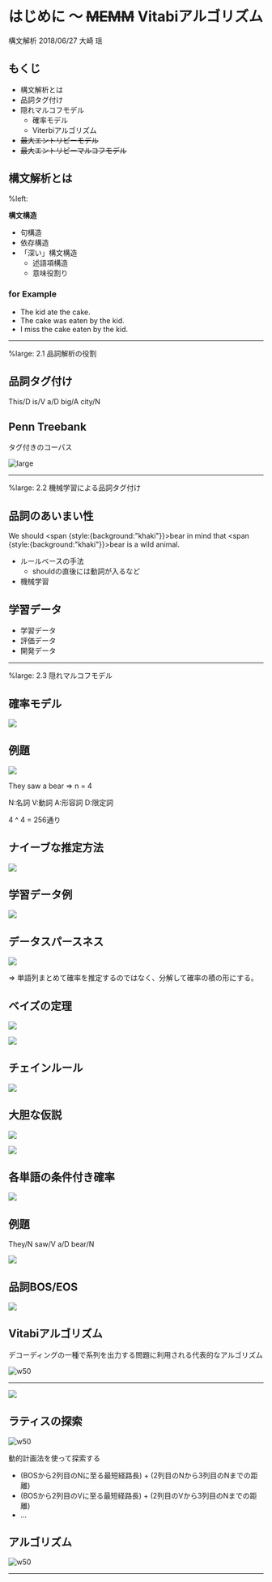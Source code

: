 # はじめに ～ <s>MEMM</s> Vitabiアルゴリズム

構文解析 2018/06/27 大崎 瑶

## もくじ

* 構文解析とは
* 品詞タグ付け
* 隠れマルコフモデル
  - 確率モデル
  - Viterbiアルゴリズム
* <s>最大エントリピーモデル</s>
* <s>最大エントリピーマルコフモデル</s>

## 構文解析とは

%left:

**構文構造**

* 句構造
* 依存構造
* 「深い」構文構造
  * 述語項構造
  * 意味役割り

### for Example

* The kid ate the cake.
* The cake was eaten by the kid.
* I miss the cake eaten by the kid.

---

%large: 2.1 品詞解析の役割

## 品詞タグ付け

This/D is/V a/D big/A city/N

## Penn Treebank

タグ付きのコーパス

![large](ptb.png)

---

%large: 2.2 機械学習による品詞タグ付け

## 品詞のあいまい性

We should <span {style:{background:"khaki"}}>bear</span> in mind that <span {style:{background:"khaki"}}>bear</span> is a wild animal.

* ルールベースの手法
    - shouldの直後には動詞が入るなど
* 機械学習

## 学習データ

* 学習データ
* 評価データ
* 開発データ

---

%large: 2.3 隠れマルコフモデル

## 確率モデル

![](most_suited_pos.png)

<!--
\begin{align*}
    \newcommand{\argmax}{\mathop{\rm arg~max}\limits}
    \mathbf{T}_{best}(\mathbf{W}) = \argmax_{\mathbf{T}} P(\mathbf{T} | \mathbf{W})
\end{align*}
-->

## 例題

![](4x4ways.png)

<!--
    &P(N,N,N,N|Then,saw,a,bear)&\\
    &P(V,N,N,N|Then,saw,a,bear)&\\
    &P(A,N,N,N|Then,saw,a,bear)&\\
    &P(D,N,N,N|Then,saw,a,bear)&\\
    &P(N,V,N,N|Then,saw,a,bear)&\\
    &\vdots&
-->

They saw a bear => n = 4

N:名詞 V:動詞 A:形容詞 D:限定詞

4 ^ 4 = 256通り

## ナイーブな推定方法

![](P_q_r.png)


## 学習データ例

![](training_data.jpg)

## データスパースネス

![](count_they_saw_a_bear.png)

=> 単語列まとめて確率を推定するのではなく、分解して確率の積の形にする。

## ベイズの定理

![](bayes.png)

<!--
\begin{eqnarray*}
    P(\mathbf{T}|\mathbf{W}) = \frac{P(\mathbf{W},\mathbf{T})}{P(\mathbf{W})}
\end{eqnarray*}
-->

![](bayes2.png)

<!--
\newcommand{\argmax}{\mathop{\rm arg~max}\limits}
\begin{eqnarray*}
    {\argmax_{\mathbf{T}}{P(\mathbf{T}|\mathbf{W})}} & = & {\argmax_{\mathbf{T}}{ \frac{P(\mathbf{W},\mathbf{T})}{P(\mathbf{W})}}}\\
    & = & \argmax_{\mathbf{T}} P(\mathbf{W},\mathbf{T})
\end{eqnarray*}
-->

## チェインルール

![](chain_rule.png)

<!--
\newcommand{\argmax}{\mathop{\rm arg~max}\limits}
\begin{eqnarray*}
    P(\mathbf{W},\mathbf{T}) &=& P(w_1,\ldots,w_n,t_1,\ldots,t_n)\\
    &=& P(t_1)P(w_1,\ldots,w_n,t_2,\ldots,t_n|t_1)\\
    &=& P(t_1)P(w_1|t_1)P(w_2,\ldots,w_n,t_2,\ldots,t_n|t_1,w_1)\\
    &=& P(t_1)P(w_1|t_1)P(t_2|t_1,w_1)P(w_2,\ldots,w_n,t_3,\ldots,t_n|t_1,t_2,w_1)\\
    &=& \prod_{i=1}^{n}P(t_i|t_1^{i-1},w_1^{i-1})P(w_i|t_1^i,w_1^{i-1})
\end{eqnarray*}
-->

## 大胆な仮説

![](eq26.jpg)

![](eq27.jpg)

## 各単語の条件付き確率

![](eq28.jpg)

## 例題

They/N saw/V a/D bear/N

![](answer.jpg)

## 品詞BOS/EOS

![](eq212.jpg)

## Vitabiアルゴリズム

デコーディングの一種で系列を出力する問題に利用される代表的なアルゴリズム

![w50](lattice.jpg)

---

![](eq213.jpg)

## ラティスの探索

![w50](fig22.jpg)

動的計画法を使って探索する

* (BOSから2列目のNに至る最短経路長) + (2列目のNから3列目のNまでの距離)
* (BOSから2列目のVに至る最短経路長) + (2列目のVから3列目のNまでの距離)
* ...

## アルゴリズム

![w50](fig23.jpg)


---

